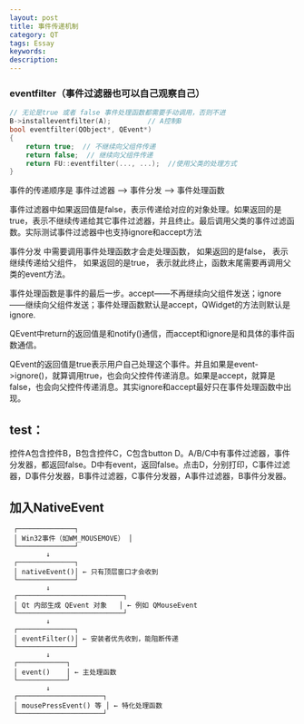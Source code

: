 ```yaml
---
layout: post
title: 事件传递机制
category: QT
tags: Essay
keywords: 
description: 
---
```


### eventfilter（事件过滤器也可以自己观察自己）
```cpp
// 无论是true 或者 false 事件处理函数都需要手动调用，否则不进
B->installeventfilter(A);         // A控制B
bool eventfilter(QObject*, QEvent*)
{
	return true;  // 不继续向父组件传递
	return false;  // 继续向父组件传递
	return FU::eventfilter(..., ...);  //使用父类的处理方式
}
```

事件的传递顺序是 事件过滤器 ——> 事件分发 ——> 事件处理函数

事件过滤器中如果返回值是false，表示传递给对应的对象处理。如果返回的是true，表示不继续传递给其它事件过滤器，并且终止。最后调用父类的事件过滤函数。实际测试事件过滤器中也支持ignore和accept方法

事件分发 中需要调用事件处理函数才会走处理函数， 如果返回的是false， 表示继续传递给父组件， 如果返回的是true， 表示就此终止，函数末尾需要再调用父类的event方法。

事件处理函数是事件的最后一步。accept——不再继续向父组件发送；ignore——继续向父组件发送；事件处理函数默认是accept，QWidget的方法则默认是ignore.

QEvent中return的返回值是和notify()通信，而accept和ignore是和具体的事件函数通信。

QEvent的返回值是true表示用户自己处理这个事件。并且如果是event->ignore()，就算调用true，也会向父控件传递消息。如果是accept，就算是false，也会向父控件传递消息。其实ignore和accept最好只在事件处理函数中出现。

## test：
控件A包含控件B，B包含控件C，C包含button D。A/B/C中有事件过滤器，事件分发器，都返回false。D中有event，返回false。点击D，分别打印，C事件过滤器，D事件分发器，B事件过滤器，C事件分发器，A事件过滤器，B事件分发器。

## 加入NativeEvent
```
 ┌──────────────┐
 │ Win32事件（如WM_MOUSEMOVE） │
 └──────────────┘
         ↓
 ┌──────────────┐
 │ nativeEvent()│ ← 只有顶层窗口才会收到
 └──────────────┘
         ↓
 ┌──────────────────────────┐
 │ Qt 内部生成 QEvent 对象   │ ← 例如 QMouseEvent
 └──────────────────────────┘
         ↓
 ┌──────────────┐
 │ eventFilter()│ ← 安装者优先收到，能阻断传递
 └──────────────┘
         ↓
 ┌────────────┐
 │ event()    │ ← 主处理函数
 └────────────┘
         ↓
 ┌─────────────────────┐
 │ mousePressEvent() 等 │ ← 特化处理函数
 └─────────────────────┘
```

